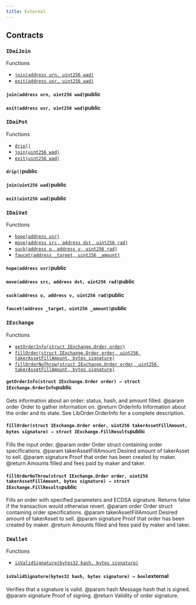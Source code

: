 ```yaml
---
title: External
---
```


<div class="contracts">

## Contracts

### `IDaiJoin`



<div class="contract-index"><span class="contract-index-title">Functions</span><ul><li><a href="#IDaiJoin.join(address,uint256)"><code class="function-signature">join(address urn, uint256 wad)</code></a></li><li><a href="#IDaiJoin.exit(address,uint256)"><code class="function-signature">exit(address usr, uint256 wad)</code></a></li></ul></div>



<h4><a class="anchor" aria-hidden="true" id="IDaiJoin.join(address,uint256)"></a><code class="function-signature">join(address urn, uint256 wad)</code><span class="function-visibility">public</span></h4>





<h4><a class="anchor" aria-hidden="true" id="IDaiJoin.exit(address,uint256)"></a><code class="function-signature">exit(address usr, uint256 wad)</code><span class="function-visibility">public</span></h4>







### `IDaiPot`



<div class="contract-index"><span class="contract-index-title">Functions</span><ul><li><a href="#IDaiPot.drip()"><code class="function-signature">drip()</code></a></li><li><a href="#IDaiPot.join(uint256)"><code class="function-signature">join(uint256 wad)</code></a></li><li><a href="#IDaiPot.exit(uint256)"><code class="function-signature">exit(uint256 wad)</code></a></li></ul></div>



<h4><a class="anchor" aria-hidden="true" id="IDaiPot.drip()"></a><code class="function-signature">drip()</code><span class="function-visibility">public</span></h4>





<h4><a class="anchor" aria-hidden="true" id="IDaiPot.join(uint256)"></a><code class="function-signature">join(uint256 wad)</code><span class="function-visibility">public</span></h4>





<h4><a class="anchor" aria-hidden="true" id="IDaiPot.exit(uint256)"></a><code class="function-signature">exit(uint256 wad)</code><span class="function-visibility">public</span></h4>







### `IDaiVat`



<div class="contract-index"><span class="contract-index-title">Functions</span><ul><li><a href="#IDaiVat.hope(address)"><code class="function-signature">hope(address usr)</code></a></li><li><a href="#IDaiVat.move(address,address,uint256)"><code class="function-signature">move(address src, address dst, uint256 rad)</code></a></li><li><a href="#IDaiVat.suck(address,address,uint256)"><code class="function-signature">suck(address u, address v, uint256 rad)</code></a></li><li><a href="#IDaiVat.faucet(address,uint256)"><code class="function-signature">faucet(address _target, uint256 _amount)</code></a></li></ul></div>



<h4><a class="anchor" aria-hidden="true" id="IDaiVat.hope(address)"></a><code class="function-signature">hope(address usr)</code><span class="function-visibility">public</span></h4>





<h4><a class="anchor" aria-hidden="true" id="IDaiVat.move(address,address,uint256)"></a><code class="function-signature">move(address src, address dst, uint256 rad)</code><span class="function-visibility">public</span></h4>





<h4><a class="anchor" aria-hidden="true" id="IDaiVat.suck(address,address,uint256)"></a><code class="function-signature">suck(address u, address v, uint256 rad)</code><span class="function-visibility">public</span></h4>





<h4><a class="anchor" aria-hidden="true" id="IDaiVat.faucet(address,uint256)"></a><code class="function-signature">faucet(address _target, uint256 _amount)</code><span class="function-visibility">public</span></h4>







### `IExchange`



<div class="contract-index"><span class="contract-index-title">Functions</span><ul><li><a href="#IExchange.getOrderInfo(struct IExchange.Order)"><code class="function-signature">getOrderInfo(struct IExchange.Order order)</code></a></li><li><a href="#IExchange.fillOrder(struct IExchange.Order,uint256,bytes)"><code class="function-signature">fillOrder(struct IExchange.Order order, uint256 takerAssetFillAmount, bytes signature)</code></a></li><li><a href="#IExchange.fillOrderNoThrow(struct IExchange.Order,uint256,bytes)"><code class="function-signature">fillOrderNoThrow(struct IExchange.Order order, uint256 takerAssetFillAmount, bytes signature)</code></a></li></ul></div>



<h4><a class="anchor" aria-hidden="true" id="IExchange.getOrderInfo(struct IExchange.Order)"></a><code class="function-signature">getOrderInfo(struct IExchange.Order order) <span class="return-arrow">→</span> <span class="return-type">struct IExchange.OrderInfo</span></code><span class="function-visibility">public</span></h4>

Gets information about an order: status, hash, and amount filled.
 @param order Order to gather information on.
 @return OrderInfo Information about the order and its state.
         See LibOrder.OrderInfo for a complete description.



<h4><a class="anchor" aria-hidden="true" id="IExchange.fillOrder(struct IExchange.Order,uint256,bytes)"></a><code class="function-signature">fillOrder(struct IExchange.Order order, uint256 takerAssetFillAmount, bytes signature) <span class="return-arrow">→</span> <span class="return-type">struct IExchange.FillResults</span></code><span class="function-visibility">public</span></h4>

Fills the input order.
 @param order Order struct containing order specifications.
 @param takerAssetFillAmount Desired amount of takerAsset to sell.
 @param signature Proof that order has been created by maker.
 @return Amounts filled and fees paid by maker and taker.



<h4><a class="anchor" aria-hidden="true" id="IExchange.fillOrderNoThrow(struct IExchange.Order,uint256,bytes)"></a><code class="function-signature">fillOrderNoThrow(struct IExchange.Order order, uint256 takerAssetFillAmount, bytes signature) <span class="return-arrow">→</span> <span class="return-type">struct IExchange.FillResults</span></code><span class="function-visibility">public</span></h4>

Fills an order with specified parameters and ECDSA signature.
      Returns false if the transaction would otherwise revert.
 @param order Order struct containing order specifications.
 @param takerAssetFillAmount Desired amount of takerAsset to sell.
 @param signature Proof that order has been created by maker.
 @return Amounts filled and fees paid by maker and taker.





### `IWallet`



<div class="contract-index"><span class="contract-index-title">Functions</span><ul><li><a href="#IWallet.isValidSignature(bytes32,bytes)"><code class="function-signature">isValidSignature(bytes32 hash, bytes signature)</code></a></li></ul></div>



<h4><a class="anchor" aria-hidden="true" id="IWallet.isValidSignature(bytes32,bytes)"></a><code class="function-signature">isValidSignature(bytes32 hash, bytes signature) <span class="return-arrow">→</span> <span class="return-type">bool</span></code><span class="function-visibility">external</span></h4>

Verifies that a signature is valid.
 @param hash Message hash that is signed.
 @param signature Proof of signing.
 @return Validity of order signature.





</div>